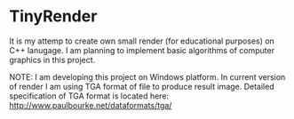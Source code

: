 # TinyRender
It is my attemp to create own small render (for educational purposes) on C++ lanugage. 
I am planning to implement basic algorithms of computer graphics in this project.

NOTE: I am developing this project on Windows platform.
	  In current version of render I am using TGA format of file to produce result image.
	  Detailed specification of TGA format is located here: http://www.paulbourke.net/dataformats/tga/
